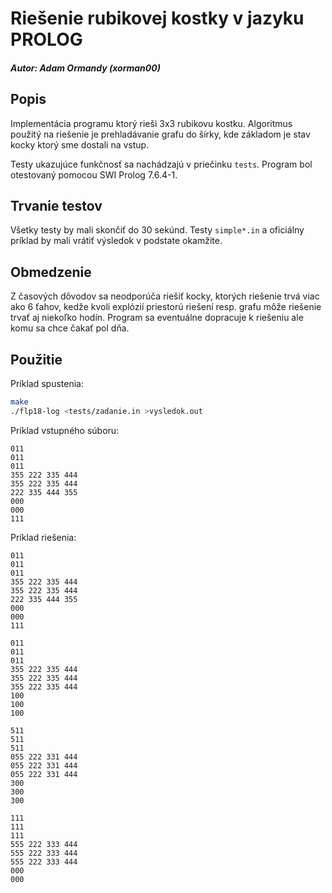 # Riešenie rubikovej kostky v jazyku PROLOG
##### Autor: Adam Ormandy (xorman00)

## Popis

Implementácia programu ktorý rieši 3x3 rubikovu kostku. Algoritmus použitý na riešenie je prehladávanie grafu do šírky, kde základom je stav kocky ktorý sme dostali na vstup.

Testy ukazujúce funkčnosť sa nachádzajú v priečinku `tests`. Program bol otestovaný pomocou SWI Prolog 7.6.4-1.

## Trvanie testov

Všetky testy by mali skončiť do 30 sekúnd. Testy `simple*.in` a oficiálny príklad by mali vrátiť výsledok v podstate okamžite.

## Obmedzenie

Z časových dôvodov sa neodporúča riešiť kocky, ktorých riešenie trvá viac ako 6 ťahov, kedže kvoli explózií priestorú riešení resp. grafu môže riešenie trvať aj niekoľko hodín. Program sa eventuálne dopracuje k riešeniu ale komu sa chce čakať pol dňa.

## Použitie

Príklad spustenia:
```bash
make
./flp18-log <tests/zadanie.in >vysledok.out
```

Príklad vstupného súboru:
```
011
011
011
355 222 335 444 
355 222 335 444 
222 335 444 355 
000
000
111
```

Príklad riešenia:
```
011
011
011
355 222 335 444
355 222 335 444
222 335 444 355
000
000
111

011
011
011
355 222 335 444
355 222 335 444
355 222 335 444
100
100
100

511
511
511
055 222 331 444
055 222 331 444
055 222 331 444
300
300
300

111
111
111
555 222 333 444
555 222 333 444
555 222 333 444
000
000
```